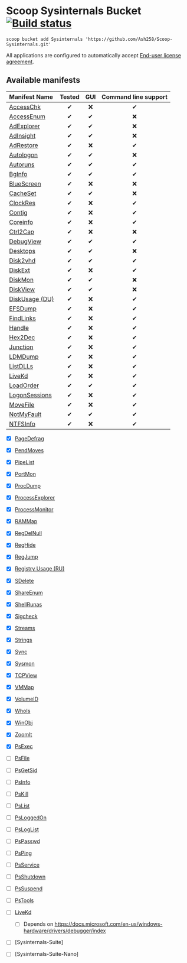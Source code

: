 # Scoop Sysinternals Bucket [![Build status](https://img.shields.io/appveyor/ci/Ash258/scoop-Sysinternals/master.svg?style=popout&logo=appveyor&label=AppVeyor)](https://ci.appveyor.com/project/Ash258/scoop-sysinternals)

`scoop bucket add Sysinternals 'https://github.com/Ash258/Scoop-Sysinternals.git'`

All applications are configured to automatically accept [End-user license agreement](https://docs.microsoft.com/en-us/sysinternals/license-terms).

## Available manifests

| Manifest Name                                | Tested |  GUI  | Command line support |
| :------------------------------------------- | :----: | :---: | :------------------: |
| [AccessChk](./bucket/AccessChk.json)         |   ✔    |   ❌   |          ✔           |
| [AccessEnum](./bucket/AccessEnum.json)       |   ✔    |   ✔   |          ❌           |
| [AdExplorer](./bucket/AdExplorer.json)       |   ✔    |   ✔   |          ❌           |
| [AdInsight](./bucket/AdInsight.json)         |   ✔    |   ✔   |          ❌           |
| [AdRestore](./bucket/AdRestore.json)         |   ✔    |   ❌   |          ✔           |
| [Autologon](./bucket/Autologon.json)         |   ✔    |   ✔   |          ❌           |
| [Autoruns](./bucket/Autoruns.json)           |   ✔    |   ✔   |          ✔           |
| [BgInfo](./bucket/BgInfo.json)               |   ✔    |   ✔   |          ✔           |
| [BlueScreen](./bucket/BlueScreen.json)       |   ✔    |   ❌   |          ❌           |
| [CacheSet](./bucket/CacheSet.json)           |   ✔    |   ✔   |          ❌           |
| [ClockRes](./bucket/ClockRes.json)           |   ✔    |   ❌   |          ✔           |
| [Contig](./bucket/Contig.json)               |   ✔    |   ❌   |          ✔           |
| [Coreinfo](./bucket/Coreinfo.json)           |   ✔    |   ❌   |          ✔           |
| [Ctrl2Cap](./bucket/Ctrl2Cap.json)           |   ✔    |   ❌   |          ❌           |
| [DebugView](./bucket/DebugView.json)         |   ✔    |   ✔   |          ✔           |
| [Desktops](./bucket/Desktops.json)           |   ✔    |   ✔   |          ❌           |
| [Disk2vhd](./bucket/Disk2vhd.json)           |   ✔    |   ✔   |          ✔           |
| [DiskExt](./bucket/DiskExt.json)             |   ✔    |   ❌   |          ✔           |
| [DiskMon](./bucket/DiskMon.json)             |   ✔    |   ✔   |          ❌           |
| [DiskView](./bucket/DiskView.json)           |   ✔    |   ✔   |          ❌           |
| [DiskUsage (DU)](./bucket/du.json)           |   ✔    |   ❌   |          ✔           |
| [EFSDump](./bucket/EFSDump.json)             |   ✔    |   ❌   |          ✔           |
| [FindLinks](./bucket/FindLinks.json)         |   ✔    |   ❌   |          ✔           |
| [Handle](./bucket/Handle.json)               |   ✔    |   ❌   |          ✔           |
| [Hex2Dec](./bucket/Hex2Dec.json)             |   ✔    |   ❌   |          ✔           |
| [Junction](./bucket/Junction.json)           |   ✔    |   ❌   |          ✔           |
| [LDMDump](./bucket/LDMDump.json)             |   ✔    |   ❌   |          ✔           |
| [ListDLLs](./bucket/ListDLLs.json)           |   ✔    |   ❌   |          ✔           |
| [LiveKd](./bucket/LiveKd.json)               |   ✔    |   ❌   |          ✔           |
| [LoadOrder](./bucket/LoadOrder.json)         |   ✔    |   ✔   |          ✔           |
| [LogonSessions](./bucket/LogonSessions.json) |   ✔    |   ❌   |          ✔           |
| [MoveFile](./bucket/MoveFile.json)           |   ✔    |   ❌   |          ✔           |
| [NotMyFault](./bucket/NotMyFault.json)       |   ✔    |   ✔   |          ✔           |
| [NTFSInfo](./bucket/NTFSInfo.json)           |   ✔    |   ❌   |          ✔           |

- [x] [PageDefrag](https://docs.microsoft.com/en-us/sysinternals/downloads/pagedefrag)
- [x] [PendMoves](https://docs.microsoft.com/en-us/sysinternals/downloads/pendmoves)
- [x] [PipeList](https://docs.microsoft.com/en-us/sysinternals/downloads/pipelist)
- [x] [PortMon](https://docs.microsoft.com/en-us/sysinternals/downloads/portmon)
- [x] [ProcDump](https://docs.microsoft.com/en-us/sysinternals/downloads/procdump)
- [x] [ProcessExplorer](https://docs.microsoft.com/en-us/sysinternals/downloads/process-explorer)
- [x] [ProcessMonitor](https://docs.microsoft.com/en-us/sysinternals/downloads/procmon)
- [x] [RAMMap](https://docs.microsoft.com/en-us/sysinternals/downloads/rammap)
- [x] [RegDelNull](https://docs.microsoft.com/en-us/sysinternals/downloads/regdelnull)
- [x] [RegHide](https://docs.microsoft.com/en-us/sysinternals/downloads/reghide)
- [x] [RegJump](https://docs.microsoft.com/en-us/sysinternals/downloads/regjump)
- [x] [Registry Usage (RU)](https://docs.microsoft.com/en-us/sysinternals/downloads/ru)
- [x] [SDelete](https://docs.microsoft.com/en-us/sysinternals/downloads/sdelete)
- [x] [ShareEnum](https://docs.microsoft.com/en-us/sysinternals/downloads/shareenum)
- [x] [ShellRunas](https://docs.microsoft.com/en-us/sysinternals/downloads/shellrunas)
- [x] [Sigcheck](https://docs.microsoft.com/en-us/sysinternals/downloads/sigcheck)
- [x] [Streams](https://docs.microsoft.com/en-us/sysinternals/downloads/streams)
- [x] [Strings](https://docs.microsoft.com/en-us/sysinternals/downloads/strings)
- [x] [Sync](https://docs.microsoft.com/en-us/sysinternals/downloads/sync)
- [x] [Sysmon](https://docs.microsoft.com/en-us/sysinternals/downloads/sysmon)
- [x] [TCPView](https://docs.microsoft.com/en-us/sysinternals/downloads/tcpview)
- [x] [VMMap](https://docs.microsoft.com/en-us/sysinternals/downloads/vmmap)
- [x] [VolumeID](https://docs.microsoft.com/en-us/sysinternals/downloads/volumeid)
- [x] [WhoIs](https://docs.microsoft.com/en-us/sysinternals/downloads/whois)
- [x] [WinObj](https://docs.microsoft.com/en-us/sysinternals/downloads/winobj)
- [x] [ZoomIt](https://docs.microsoft.com/en-us/sysinternals/downloads/zoomit)

- [x] [PsExec](https://docs.microsoft.com/en-us/sysinternals/downloads/psexec)
- [ ] [PsFile](https://docs.microsoft.com/en-us/sysinternals/downloads/psfile)
- [ ] [PsGetSid](https://docs.microsoft.com/en-us/sysinternals/downloads/psgetsid)
- [ ] [PsInfo](https://docs.microsoft.com/en-us/sysinternals/downloads/psinfo)
- [ ] [PsKill](https://docs.microsoft.com/en-us/sysinternals/downloads/pskill)
- [ ] [PsList](https://docs.microsoft.com/en-us/sysinternals/downloads/pslist)
- [ ] [PsLoggedOn](https://docs.microsoft.com/en-us/sysinternals/downloads/psloggedon)
- [ ] [PsLogList](https://docs.microsoft.com/en-us/sysinternals/downloads/psloglist)
- [ ] [PsPasswd](https://docs.microsoft.com/en-us/sysinternals/downloads/pspasswd)
- [ ] [PsPing](https://docs.microsoft.com/en-us/sysinternals/downloads/psping)
- [ ] [PsService](https://docs.microsoft.com/en-us/sysinternals/downloads/psservice)
- [ ] [PsShutdown](https://docs.microsoft.com/en-us/sysinternals/downloads/psshutdown)
- [ ] [PsSuspend](https://docs.microsoft.com/en-us/sysinternals/downloads/pssuspend)
- [ ] [PsTools](https://docs.microsoft.com/en-us/sysinternals/downloads/pstools)
- [ ] [LiveKd](https://docs.microsoft.com/en-us/sysinternals/downloads/livekd)
    - [ ] Depends on <https://docs.microsoft.com/en-us/windows-hardware/drivers/debugger/index>
- [ ] [Sysinternals-Suite]
- [ ] [Sysinternals-Suite-Nano]
